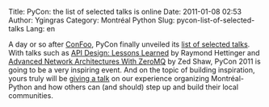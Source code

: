 Title: PyCon: the list of selected talks is online
Date: 2011-01-08 02:53
Author: Ygingras
Category: Montréal Python
Slug: pycon-list-of-selected-talks
Lang: en

<!--:en-->

A day or so after [ConFoo][], PyCon finally unveiled its [list of
selected talks][]. With talks such as [API Design: Lessons Learned][] by
Raymond Hettinger and [Advanced Network Architectures With ZeroMQ][] by
Zed Shaw, PyCon 2011 is going to be a very inspiring event. And on the
topic of building inspiration, yours truly will be [giving a talk][] on
our experience organizing Montréal-Python and how others can (and
should) step up and build their local communities.

  [ConFoo]: http://confoo.ca/en
  [list of selected talks]: http://us.pycon.org/2011/schedule/lists/talks/
  [API Design: Lessons Learned]: http://us.pycon.org/2011/schedule/sessions/263/
  [Advanced Network Architectures With ZeroMQ]: http://us.pycon.org/2011/schedule/sessions/98/
  [giving a talk]: http://us.pycon.org/2011/schedule/sessions/69/

